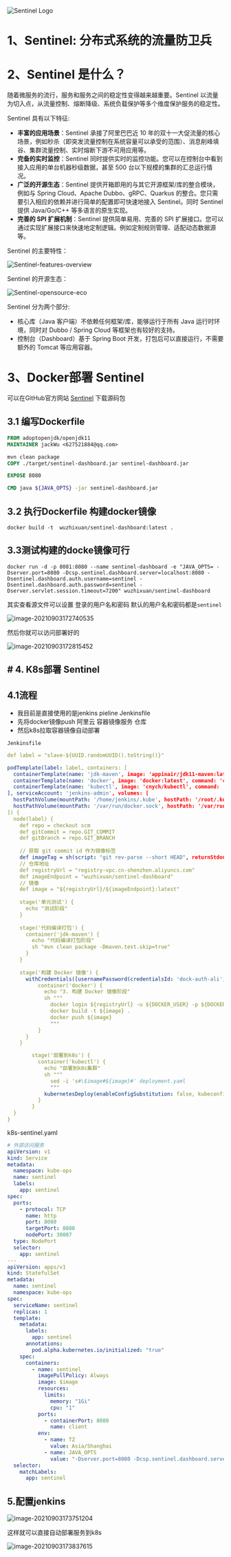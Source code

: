 ![Sentinel Logo](https://user-images.githubusercontent.com/9434884/43697219-3cb4ef3a-9975-11e8-9a9c-73f4f537442d.png)

# 1、Sentinel: 分布式系统的流量防卫兵

# 2、Sentinel 是什么？

随着微服务的流行，服务和服务之间的稳定性变得越来越重要。Sentinel 以流量为切入点，从流量控制、熔断降级、系统负载保护等多个维度保护服务的稳定性。

Sentinel 具有以下特征:

- **丰富的应用场景**：Sentinel 承接了阿里巴巴近 10 年的双十一大促流量的核心场景，例如秒杀（即突发流量控制在系统容量可以承受的范围）、消息削峰填谷、集群流量控制、实时熔断下游不可用应用等。
- **完备的实时监控**：Sentinel 同时提供实时的监控功能。您可以在控制台中看到接入应用的单台机器秒级数据，甚至 500 台以下规模的集群的汇总运行情况。
- **广泛的开源生态**：Sentinel 提供开箱即用的与其它开源框架/库的整合模块，例如与 Spring Cloud、Apache Dubbo、gRPC、Quarkus 的整合。您只需要引入相应的依赖并进行简单的配置即可快速地接入 Sentinel。同时 Sentinel 提供 Java/Go/C++ 等多语言的原生实现。
- **完善的 SPI 扩展机制**：Sentinel 提供简单易用、完善的 SPI 扩展接口。您可以通过实现扩展接口来快速地定制逻辑。例如定制规则管理、适配动态数据源等。

Sentinel 的主要特性：

![Sentinel-features-overview](https://user-images.githubusercontent.com/9434884/50505538-2c484880-0aaf-11e9-9ffc-cbaaef20be2b.png)

Sentinel 的开源生态：

![Sentinel-opensource-eco](https://user-images.githubusercontent.com/9434884/84338449-a9497e00-abce-11ea-8c6a-473fe477b9a1.png)



Sentinel 分为两个部分:

- 核心库（Java 客户端）不依赖任何框架/库，能够运行于所有 Java 运行时环境，同时对 Dubbo / Spring Cloud 等框架也有较好的支持。
- 控制台（Dashboard）基于 Spring Boot 开发，打包后可以直接运行，不需要额外的 Tomcat 等应用容器。

# 3、Docker部署 Sentinel

可以在GitHub官方网站 [Sentinel](https://github.com/alibaba/Sentinel/sentinel-dashboard) 下载源码包

## 3.1 编写Dockerfile

``` dockerfile
FROM adoptopenjdk/openjdk11
MAINTAINER jackWu <627521884@qq.com>

mvn clean package
COPY ./target/sentinel-dashboard.jar sentinel-dashboard.jar

EXPOSE 8080

CMD java ${JAVA_OPTS} -jar sentinel-dashboard.jar
```

## 3.2 执行Dockerfile 构建docker镜像

```shell
docker build -t  wuzhixuan/sentinel-dashboard:latest .
```

## 3.3测试构建的docke镜像可行

```shell
docker run -d -p 8081:8080 --name sentinel-dashboard -e "JAVA_OPTS= -Dserver.port=8080 -Dcsp.sentinel.dashboard.server=localhost:8080 -Dsentinel.dashboard.auth.username=sentinel -Dsentinel.dashboard.auth.password=sentinel -Dserver.servlet.session.timeout=7200" wuzhixuan/sentinel-dashboard 
```

其实查看源文件可以设置 登录的用户名和密码 默认的用户名和密码都是`sentinel`

![image-20210903172740535](E:\Users\admin\AppData\Roaming\Typora\typora-user-images\image-20210903172740535.png)

然后你就可以访问部署好的

![image-20210903172815452](E:\Users\admin\AppData\Roaming\Typora\typora-user-images\image-20210903172815452.png)

## # 4. K8s部署 Sentinel

## 4.1流程

+ 我目前是直接使用的是jenkins pieline Jenkinsfile
+ 先将docker镜像push 阿里云 容器镜像服务 仓库 
+ 然后k8s拉取容器镜像自动部署



`Jenkinsfile`

``` yaml
def label = "slave-${UUID.randomUUID().toString()}"

podTemplate(label: label, containers: [
  containerTemplate(name: 'jdk-maven', image: 'appinair/jdk11-maven:latest', command: 'cat', ttyEnabled: true),
  containerTemplate(name: 'docker', image: 'docker:latest', command: 'cat', ttyEnabled: true),
  containerTemplate(name: 'kubectl', image: 'cnych/kubectl', command: 'cat', ttyEnabled: true)
], serviceAccount: 'jenkins-admin', volumes: [
  hostPathVolume(mountPath: '/home/jenkins/.kube', hostPath: '/root/.kube'),
  hostPathVolume(mountPath: '/var/run/docker.sock', hostPath: '/var/run/docker.sock')
]) {
  node(label) {
    def repo = checkout scm
    def gitCommit = repo.GIT_COMMIT
    def gitBranch = repo.GIT_BRANCH
    
    // 获取 git commit id 作为镜像标签
    def imageTag = sh(script: "git rev-parse --short HEAD", returnStdout: true).trim()
    // 仓库地址
    def registryUrl = "registry-vpc.cn-shenzhen.aliyuncs.com"
    def imageEndpoint = "wuzhixuan/sentinel-dashboard"
    // 镜像
    def image = "${registryUrl}/${imageEndpoint}:latest"
    
    stage('单元测试') {
      echo "测试阶段"
    }
    
    stage('代码编译打包') {
      container('jdk-maven') {
        echo "代码编译打包阶段"
        sh "mvn clean package -Dmaven.test.skip=true"
      }
    }
    
    stage('构建 Docker 镜像') {
      withCredentials([usernamePassword(credentialsId: 'dock-auth-ali', passwordVariable: 'DOCKER_PASSWORD', usernameVariable: 'DOCKER_USER')]) {
          container('docker') {
            echo "3. 构建 Docker 镜像阶段"
            sh """
              docker login ${registryUrl} -u ${DOCKER_USER} -p ${DOCKER_PASSWORD}
              docker build -t ${image} .
              docker push ${image}
              """
          }
      }
    }

        stage('部署到k8s') {
          container('kubectl') {
            echo "部署到k8s集群"
            sh """
              sed -i 's#\$image#${image}#' deployment.yaml
              """
            kubernetesDeploy(enableConfigSubstitution: false, kubeconfigId: 'kubeconfig1', configs: 'deployment.yaml')
          }
        }
  }
}

```

k8s-sentinel.yaml

```yaml
# 外部访问服务
apiVersion: v1
kind: Service
metadata:
  namespace: kube-ops
  name: sentinel
  labels:
    app: sentinel
spec:
  ports:
    - protocol: TCP
      name: http
      port: 8080
      targetPort: 8080
      nodePort: 30007
  type: NodePort
  selector:
    app: sentinel
---
apiVersion: apps/v1
kind: StatefulSet
metadata:
  name: sentinel
  namespace: kube-ops
spec:
  serviceName: sentinel
  replicas: 1
  template:
    metadata:
      labels:
        app: sentinel
      annotations:
        pod.alpha.kubernetes.io/initialized: "true"
    spec:
      containers:
        - name: sentinel
          imagePullPolicy: Always
          image: $image
          resources:
            limits:
              memory: "1Gi"
              cpu: "1"
          ports:
            - containerPort: 8080
              name: client
          env:
            - name: TZ
              value: Asia/Shanghai
            - name: JAVA_OPTS
              value: "-Dserver.port=8080 -Dcsp.sentinel.dashboard.server=localhost:8080 -Dsentinel.dashboard.auth.username=sentinel -Dsentinel.dashboard.auth.password=sentinel -Dserver.servlet.session.timeout=7200"
  selector:
    matchLabels:
      app: sentinel
```



## 5.配置jenkins 

![image-20210903173751204](E:\Users\admin\AppData\Roaming\Typora\typora-user-images\image-20210903173751204.png)

这样就可以直接自动部署服务到k8s 

![image-20210903173837615](E:\Users\admin\AppData\Roaming\Typora\typora-user-images\image-20210903173837615.png)

